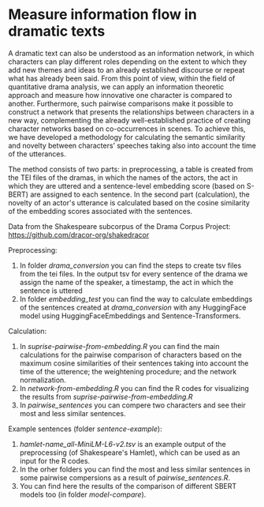 # Measure information flow in dramatic texts

A dramatic text can also be understood as an information network, in which characters can play different roles depending on the extent to which they add new themes and ideas to an already established discourse or repeat what has already been said. From this point of view, within the field of quantitative drama analysis, we can apply an information theoretic approach and measure how innovative one character is compared to another. Furthermore, such pairwise comparisons make it possible to construct a network that presents the relationships between characters in a new way, complementing the already well-established practice of creating character networks based on co-occurrences in scenes. To achieve this, we have developed a methodology for calculating the semantic similarity and novelty between characters’ speeches taking also into account the time of the utterances. 

The method consists of two parts: in preprocessing, a table is created from the TEI files of the dramas, in which the names of the actors, the act in which they are uttered and a sentence-level embedding score (based on S-BERT) are assigned to each sentence. In the second part (calculation), the novelty of an actor's utterance is calculated based on the cosine similarity of the embedding scores associated with the sentences.


Data from the Shakespeare subcorpus of the Drama Corpus Project: https://github.com/dracor-org/shakedracor

Preprocessing:
1. In folder _drama_conversion_ you can find the steps to create tsv files from the tei files. In the output tsv for every sentence of the drama we assign the name of the speaker, a timestamp, the act in which the sentence is uttered
2. In folder _embedding_test_ you can find the way to calculate embeddings of the sentences created at _drama_conversion_ with any HuggingFace model using HuggingFaceEmbeddings and Sentence-Transformers.

Calculation:
1. In _suprise-pairwise-from-embedding.R_ you can find the main calculations for the pairwise comparison of characters based on the maximum cosine similarities of their sentences taking into account the time of the utterence; the weightening procedure; and the network normalization.
2. In _network-from-embedding.R_ you can find the R codes for visualizing the results from _suprise-pairwise-from-embedding.R_
3. In _pairwise_sentences_ you can compere two characters and see their most and less similar sentences.

Example sentences (folder _sentence-example_):

1. _hamlet-name_all-MiniLM-L6-v2.tsv_ is an example output of the preprocessing (of Shakespeare's Hamlet), which can be used as an input for the R codes.
2. In the orher folders you can find the most and less similar sentences in some pairwise compersions as a result of _pairwise_sentences.R_.
3. You can find here the results of the comparison of different SBERT models too (in folder _model-compare_).
